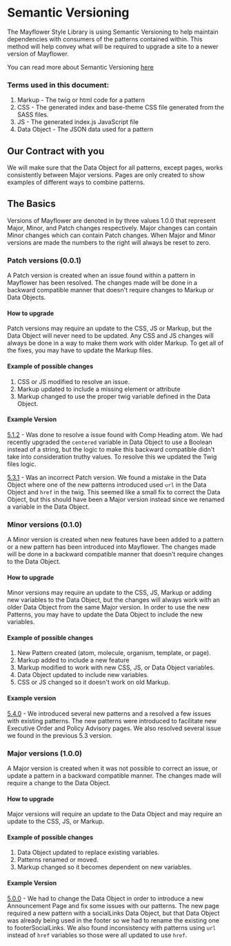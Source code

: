 # Semantic Versioning

The Mayflower Style Library is using Semantic Versioning to help maintain dependencies with consumers of the patterns contained within.  This method will help convey what will be required to upgrade a site to a newer version of Mayflower.

You can read more about Semantic Versioning [here](http://semver.org/)

### Terms used in this document:
1. Markup - The twig or html code for a pattern
2. CSS - The generated index and base-theme CSS file generated from the SASS files.
3. JS - The generated index.js JavaScript file
4. Data Object - The JSON data used for a pattern


## Our Contract with you
We will make sure that the Data Object for all patterns, except pages, works consistently between Major versions.  Pages are only created to show examples of different ways to combine patterns.


## The Basics
Versions of Mayflower are denoted in by three values 1.0.0 that represent Major, Minor, and Patch changes respectively.  Major changes can contain Minor changes which can contain Patch changes.  When Major and Minor versions are made the numbers to the right will always be reset to zero.

### Patch versions (0.0.1) 
A Patch version is created when an issue found within a pattern in Mayflower has been resolved.  The changes made will be done in a backward compatible manner that doesn't require changes to Markup or Data Objects.

#### How to upgrade
Patch versions may require an update to the CSS, JS or Markup, but the Data Object will never need to be updated.  Any CSS and JS changes will always be done in a way to make them work with older Markup. To get all of the fixes, you may have to update the Markup files.

#### Example of possible changes

1. CSS or JS modified to resolve an issue.
2. Markup updated to include a missing element or attribute
3. Markup changed to use the proper twig variable defined in the Data Object.

#### Example Version
[5.1.2](https://github.com/massgov/mayflower/pull/475/files) - Was done to resolve a issue found with Comp Heading atom.  We had recently upgraded the `centered` variable in Data Object to use a Boolean instead of a string, but the logic to make this backward compatible didn't take into consideration truthy values.  To resolve this we updated the Twig files logic.

[5.3.1](https://github.com/massgov/mayflower/pull/497) - Was an incorrect Patch version.  We found a mistake in the Data Object where one of the new patterns introduced used `url` in the Data Object and `href` in the twig.  This seemed like a small fix to correct the Data Object, but this should have been a Major version instead since we renamed a variable in the Data Object.  



### Minor versions (0.1.0)
A Minor version is created when new features have been added to a pattern or a new pattern has been introduced into Mayflower.  The changes made will be done in a backward compatible manner that doesn't require changes to the Data Object.

#### How to upgrade
Minor versions may require an update to the CSS, JS, Markup or adding new variables to the Data Object, but the changes will always work with an older Data Object from the same Major version.  In order to use the new Patterns, you may have to update the Data Object to include the new variables.

#### Example of possible changes

1. New Pattern created (atom, molecule, organism, template, or page).
2. Markup added to include a new feature
3. Markup modified to work with new CSS, JS, or Data Object variables.
4. Data Object updated to include new variables.
5. CSS or JS changed so it doesn't work on old Markup.

#### Example version
[5.4.0](https://github.com/massgov/mayflower/pull/507) - We introduced several new patterns and a resolved a few issues with existing patterns.  The new patterns were introduced to facilitate new Executive Order and Policy Advisory pages.  We also resolved several issue we found in the previous 5.3 version.



### Major versions (1.0.0)
A Major version is created when it was not possible to correct an issue, or update a pattern in a backward compatible manner.  The changes made will require a change to the Data Object.

#### How to upgrade
Major versions will require an update to the Data Object and may require an update to the CSS, JS, or Markup.

#### Example of possible changes

1. Data Object updated to replace existing variables.
2. Patterns renamed or moved.
3. Markup changed so it becomes dependent on new variables.

#### Example Version
[5.0.0](https://github.com/massgov/mayflower/pull/436) - We had to change the Data Object in order to introduce a new Announcement Page and fix some issues with our patterns.  The new page required a new pattern with a socialLinks Data Object, but that Data Object was already being used in the footer so we had to rename the existing one to footerSocialLinks.  We also found inconsistency with patterns using `url` instead of `href` variables so those were all updated to use `href`.  
